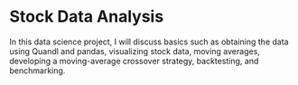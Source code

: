 # Stock Data Analysis

In this data science project, I will discuss basics such as obtaining the data using Quandl and pandas, visualizing stock data, moving averages, developing a moving-average crossover strategy, backtesting, and benchmarking.
